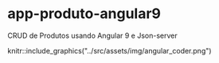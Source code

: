 # app-produto-angular9
CRUD de Produtos usando Angular 9 e Json-server

knitr::include_graphics("../src/assets/img/angular_coder.png")
